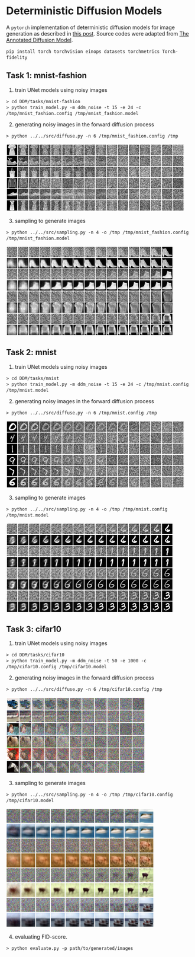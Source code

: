 # Deterministic Diffusion Models

A `pytorch` implementation of deterministic diffusion models for image generation as described in [this post](https://incml.github.io/2023/12/20/Deterministic-Diffusion-Models.html). Source codes were adapted from [The Annotated Diffusion Model](https://huggingface.co/blog/annotated-diffusion).

```
pip install torch torchvision einops datasets torchmetrics Torch-fidelity

```

## Task 1: mnist-fashion


1. train UNet models using noisy images
```
> cd DDM/tasks/mnist-fashion
> python train_model.py -m ddm_noise -t 15 -e 24 -c /tmp/mnist_fashion.config /tmp/mnist_fashion.model

```

2. generating noisy images in the forward diffusion process

```
> python ../../src/diffuse.py -n 6 /tmp/mnist_fashion.config /tmp

```
![forward diffusion process](./images/mnist-fashion-diffusion.png?raw=true "Diffusion")

3. sampling to generate images
```
> python ../../src/sampling.py -n 4 -o /tmp /tmp/mnist_fashion.config /tmp/mnist_fashion.model

```
![sampling process to generate images](./images/mnist-fashion-sampling.png?raw=true "Sampling")


## Task 2: mnist

1. train UNet models using noisy images
```
> cd DDM/tasks/mnist
> python train_model.py -m ddm_noise -t 15 -e 24 -c /tmp/mnist.config /tmp/mnist.model

```

2. generating noisy images in the forward diffusion process
```
> python ../../src/diffuse.py -n 6 /tmp/mnist.config /tmp

```
![forward diffusion process](./images/mnist-diffusion.png?raw=true "Diffusion")

3. sampling to generate images
```
> python ../../src/sampling.py -n 4 -o /tmp /tmp/mnist.config /tmp/mnist.model

```
![sampling process to generate images](./images/mnist-sampling.png?raw=true "Sampling")


## Task 3: cifar10

1. train UNet models using noisy images
```
> cd DDM/tasks/cifar10
> python train_model.py -m ddm_noise -t 50 -e 1000 -c /tmp/cifar10.config /tmp/cifar10.model

```

2. generating noisy images in the forward diffusion process
```
> python ../../src/diffuse.py -n 6 /tmp/cifar10.config /tmp

```
![forward diffusion process](./images/cifar10-diffusion.png?raw=true "Diffusion")

3. sampling to generate images
```
> python ../../src/sampling.py -n 4 -o /tmp /tmp/cifar10.config /tmp/cifar10.model

```
<img src="./images/cifar10-sampling.png" width="400" />

4. evaluating FID-score.
```
> python evaluate.py -p path/to/generated/images

```
